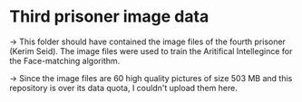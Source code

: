 # Third prisoner image data

-> This folder should have contained the image files of the fourth prisoner (Kerim Seid). The image files were used to train the Aritifical Intellegince for the Face-matching algorithm.

-> Since the image files are 60 high quality pictures of size 503 MB and this repository is over its data quota, I couldn't upload them here.
